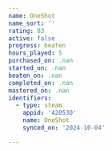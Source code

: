 ```yaml
---
name: OneShot
name_sort: ''
rating: 83
active: false
progress: beaten
hours_played: 5
purchased_on: .nan
started_on: .nan
beaten_on: .nan
completed_on: .nan
mastered_on: .nan
identifiers:
  - type: steam
    appid: '420530'
    name: OneShot
    synced_on: '2024-10-04'

---
```

